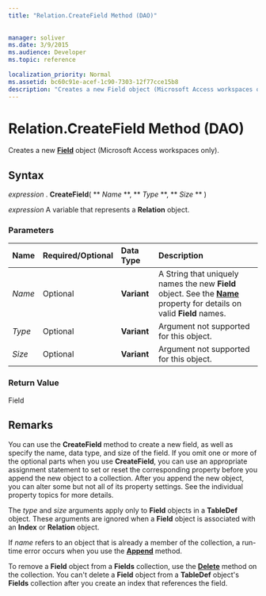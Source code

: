 ```yaml
---
title: "Relation.CreateField Method (DAO)"
 
 
manager: soliver
ms.date: 3/9/2015
ms.audience: Developer
ms.topic: reference
  
localization_priority: Normal
ms.assetid: bc60c91e-acef-1c90-7303-12f77cce15b8
description: "Creates a new Field object (Microsoft Access workspaces only)."
---
```


# Relation.CreateField Method (DAO)

Creates a new **[Field](field-object-dao.md)** object (Microsoft Access workspaces only). 
  
## Syntax

 *expression*  . **CreateField**( ** *Name* **, ** *Type* **, ** *Size* ** ) 
  
 *expression*  A variable that represents a **Relation** object. 
  
### Parameters

|**Name**|**Required/Optional**|**Data Type**|**Description**|
|:-----|:-----|:-----|:-----|
| _Name_ <br/> |Optional  <br/> |**Variant** <br/> |A String that uniquely names the new **Field** object. See the **[Name](connection-name-property-dao.md)** property for details on valid **Field** names.  <br/> |
| _Type_ <br/> |Optional  <br/> |**Variant** <br/> |Argument not supported for this object.  <br/> |
| _Size_ <br/> |Optional  <br/> |**Variant** <br/> |Argument not supported for this object.  <br/> |
   
### Return Value

Field
  
## Remarks

You can use the **CreateField** method to create a new field, as well as specify the name, data type, and size of the field. If you omit one or more of the optional parts when you use **CreateField**, you can use an appropriate assignment statement to set or reset the corresponding property before you append the new object to a collection. After you append the new object, you can alter some but not all of its property settings. See the individual property topics for more details. 
  
The  _type_ and  _size_ arguments apply only to **Field** objects in a **TableDef** object. These arguments are ignored when a **Field** object is associated with an **Index** or **Relation** object. 
  
If  _name_ refers to an object that is already a member of the collection, a run-time error occurs when you use the **[Append](fields-append-method-dao.md)** method. 
  
To remove a **Field** object from a **Fields** collection, use the **[Delete](fields-delete-method-dao.md)** method on the collection. You can't delete a **Field** object from a **TableDef** object's **Fields** collection after you create an index that references the field. 
  

